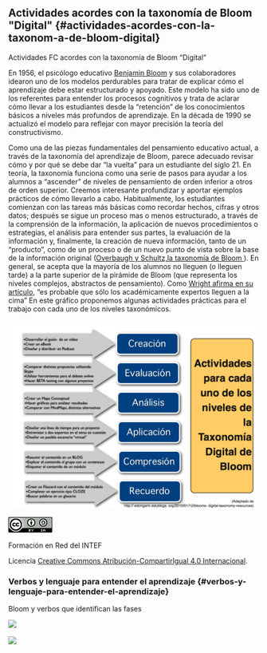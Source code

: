 ## Actividades acordes con la taxonomía de Bloom &quot;Digital&quot; {#actividades-acordes-con-la-taxonom-a-de-bloom-digital}

Actividades FC acordes con la taxonomía de Bloom “Digital”

En 1956, el psicólogo educativo [Benjamin Bloom](https://www.google.com/url?q=http://llcurious.wordpress.com/2011/03/07/my-ed-heroes-2-benjamin-bloom/&sa=D&ust=1511270171093000&usg=AFQjCNFtK9eFB0esQQoYq0u3Q39HDBLqVw) y sus colaboradores idearon uno de los modelos perdurables para tratar de explicar cómo el aprendizaje debe estar estructurado y apoyado. Este modelo ha sido uno de los referentes para entender los procesos cognitivos y trata de aclarar cómo llevar a los estudiantes desde la “retención” de los conocimientos básicos a niveles más profundos de aprendizaje. En la década de 1990 se actualizó el modelo para reflejar con mayor precisión la teoría del constructivismo.

Como una de las piezas fundamentales del pensamiento educativo actual, a través de la taxonomía del aprendizaje de Bloom, parece adecuado revisar cómo y por qué se debe dar “la vuelta” para un estudiante del siglo 21\. En teoría, la taxonomía funciona como una serie de pasos para ayudar a los alumnos a “ascender” de niveles de pensamiento de orden inferior a otros de orden superior. Creemos interesante profundizar y aportar ejemplos prácticos de cómo llevarlo a cabo. Habitualmente, los estudiantes comienzan con las tareas más básicas como recordar hechos, cifras y otros datos; después se sigue un proceso mas o menos estructurado, a través de la comprensión de  la información, la aplicación de nuevos procedimientos o estrategias, el análisis para entender sus partes, la evaluación de la información y, finalmente, la creación de nueva información, tanto de un “producto”, como de un proceso o de un nuevo punto de vista sobre la base de la información original ([Overbaugh y Schultz,](https://www.google.com/url?q=http://www.journals.cluteonline.com/index.php/TLC/article/view/1127/1111&sa=D&ust=1511270171094000&usg=AFQjCNGluSB0EcIrP1XtnztOHeoIhaIpXg)[la taxonomía de Bloom](https://www.google.com/url?q=http://www.journals.cluteonline.com/index.php/TLC/article/view/1127/1111&sa=D&ust=1511270171094000&usg=AFQjCNGluSB0EcIrP1XtnztOHeoIhaIpXg)[ ](https://www.google.com/url?q=http://www.journals.cluteonline.com/index.php/TLC/article/view/1127/1111&sa=D&ust=1511270171094000&usg=AFQjCNGluSB0EcIrP1XtnztOHeoIhaIpXg)). En general, se acepta que la mayoría de los alumnos no lleguen (o lleguen tarde) a la parte superior de la pirámide de Bloom (que representa los niveles complejos, abstractos de pensamiento). Como [Wright afirma en su artículo](https://www.google.com/url?q=http://shelleywright.wordpress.com/2012/05/29/flipping-blooms-taxonomy/&sa=D&ust=1511270171094000&usg=AFQjCNHIo8t3KiL0zV95Iwwn5YgRC9p8lA), “es probable que sólo los académicamente expertos lleguen a la cima” En este gráfico proponemos algunas actividades prácticas para el trabajo con cada uno de los niveles taxonómicos.

![tax](images/image3.jpg)

![Licencia Creative Commons](images/image9.png)

Formación en Red del INTEF

Licencia [Creative Commons Atribución-CompartirIgual 4.0 Internacional](https://www.google.com/url?q=https://creativecommons.org/licenses/by-sa/4.0/deed.es&sa=D&ust=1511270171095000&usg=AFQjCNHqfmjzbhfmcLdOp_Iu5wY01LZa5w).

### Verbos y lenguaje para entender el aprendizaje {#verbos-y-lenguaje-para-entender-el-aprendizaje}

Bloom y verbos que identifican las fases

![](images/image18.png)

![](images/image2.png)